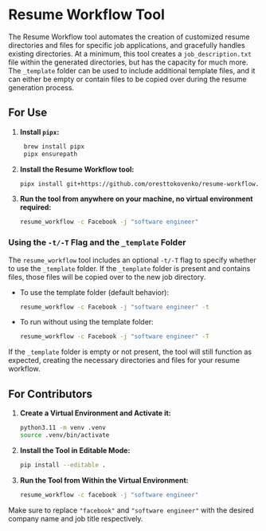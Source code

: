 # Resume Workflow Tool

The Resume Workflow tool automates the creation of customized resume directories and files for specific job applications, and gracefully handles existing directories. At a minimum, this tool creates a `job_description.txt` file within the generated directories, but has the capacity for much more. The `_template` folder can be used to include additional template files, and it can either be empty or contain files to be copied over during the resume generation process.

## For Use

1. **Install `pipx`:**
   ```sh
    brew install pipx
    pipx ensurepath
   ```

2. **Install the Resume Workflow tool:**
   ```sh
   pipx install git+https://github.com/oresttokovenko/resume-workflow.git --python 3.11
   ```

3. **Run the tool from anywhere on your machine, no virtual environment required:**
   ```sh
   resume_workflow -c Facebook -j "software engineer"
   ```

### Using the `-t/-T` Flag and the `_template` Folder

The `resume_workflow` tool includes an optional `-t/-T` flag to specify whether to use the `_template` folder. If the `_template` folder is present and contains files, those files will be copied over to the new job directory. 

- To use the template folder (default behavior):
   ```sh
   resume_workflow -c Facebook -j "software engineer" -t
   ```
- To run without using the template folder:
   ```sh
   resume_workflow -c Facebook -j "software engineer" -T
   ```

If the `_template` folder is empty or not present, the tool will still function as expected, creating the necessary directories and files for your resume workflow.


## For Contributors

1. **Create a Virtual Environment and Activate it:**
   ```sh
   python3.11 -m venv .venv
   source .venv/bin/activate
   ```

2. **Install the Tool in Editable Mode:**
   ```sh
   pip install --editable .
   ```

3. **Run the Tool from Within the Virtual Environment:**
   ```sh
   resume_workflow -c facebook -j "software engineer"
   ```

Make sure to replace `"facebook"` and `"software engineer"` with the desired company name and job title respectively.